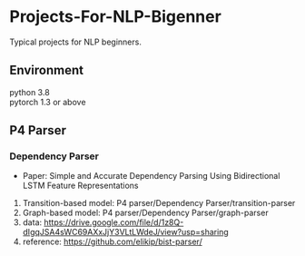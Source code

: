 # Projects-For-NLP-Bigenner

Typical projects for NLP beginners.

## Environment
python 3.8 \
pytorch 1.3 or above

## P4 Parser
### Dependency Parser 
   
   - Paper: Simple and Accurate Dependency Parsing Using Bidirectional LSTM Feature Representations 
   1. Transition-based model: P4 parser/Dependency Parser/transition-parser 
   2. Graph-based model: P4 parser/Dependency Parser/graph-parser
   3. data: https://drive.google.com/file/d/1z8Q-dIgqJSA4sWC69AXxJjY3VLtLWdeJ/view?usp=sharing
   4. reference: https://github.com/elikip/bist-parser/
